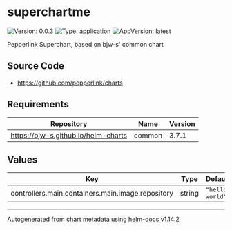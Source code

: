 # superchartme

![Version: 0.0.3](https://img.shields.io/badge/Version-0.0.3-informational?style=flat-square) ![Type: application](https://img.shields.io/badge/Type-application-informational?style=flat-square) ![AppVersion: latest](https://img.shields.io/badge/AppVersion-latest-informational?style=flat-square)

Pepperlink Superchart, based on bjw-s' common chart

## Source Code

* <https://github.com/pepperlink/charts>

## Requirements

| Repository | Name | Version |
|------------|------|---------|
| https://bjw-s.github.io/helm-charts | common | 3.7.1 |

## Values

| Key | Type | Default | Description |
|-----|------|---------|-------------|
| controllers.main.containers.main.image.repository | string | `"hello-world"` |  |

----------------------------------------------
Autogenerated from chart metadata using [helm-docs v1.14.2](https://github.com/norwoodj/helm-docs/releases/v1.14.2)
